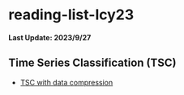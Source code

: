 # reading-list-lcy23

#### Last Update: 2023/9/27

## Time Series Classification (TSC)
 - [TSC with data compression](./TSC/TSC_data_compression.md)
